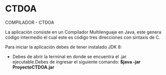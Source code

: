 # CTDOA

COMPILADOR - CTDOA

La aplicación consiste en un Compilador Multilenguaje en Java, este genera código intermedio el cual
este es código tres direcciones con sintaxis de C.

Para iniciar la aplicación debes de tener instalado JDK 8:

* Debes de abrir la terminal en donde se
encuentra el .jar ejecutable.Debes de ingresar el siguiente comando: **$java -jar ProyectoCTDOA.jar**



